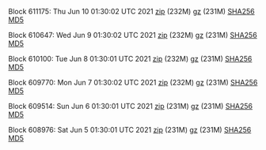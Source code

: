 Block 611175: Thu Jun 10 01:30:02 UTC 2021 [zip](https://files.01coin.io/mainnet/2021-06-10/bootstrap.dat.zip) (232M) [gz](https://files.01coin.io/mainnet/2021-06-10/bootstrap.dat.tar.gz) (231M) [SHA256](https://files.01coin.io/mainnet/2021-06-10/sha256.txt) [MD5](https://files.01coin.io/mainnet/2021-06-10/md5.txt)

Block 610647: Wed Jun  9 01:30:02 UTC 2021 [zip](https://files.01coin.io/mainnet/2021-06-09/bootstrap.dat.zip) (232M) [gz](https://files.01coin.io/mainnet/2021-06-09/bootstrap.dat.tar.gz) (231M) [SHA256](https://files.01coin.io/mainnet/2021-06-09/sha256.txt) [MD5](https://files.01coin.io/mainnet/2021-06-09/md5.txt)

Block 610100: Tue Jun  8 01:30:01 UTC 2021 [zip](https://files.01coin.io/mainnet/2021-06-08/bootstrap.dat.zip) (232M) [gz](https://files.01coin.io/mainnet/2021-06-08/bootstrap.dat.tar.gz) (231M) [SHA256](https://files.01coin.io/mainnet/2021-06-08/sha256.txt) [MD5](https://files.01coin.io/mainnet/2021-06-08/md5.txt)

Block 609770: Mon Jun  7 01:30:02 UTC 2021 [zip](https://files.01coin.io/mainnet/2021-06-07/bootstrap.dat.zip) (232M) [gz](https://files.01coin.io/mainnet/2021-06-07/bootstrap.dat.tar.gz) (231M) [SHA256](https://files.01coin.io/mainnet/2021-06-07/sha256.txt) [MD5](https://files.01coin.io/mainnet/2021-06-07/md5.txt)

Block 609514: Sun Jun  6 01:30:01 UTC 2021 [zip](https://files.01coin.io/mainnet/2021-06-06/bootstrap.dat.zip) (231M) [gz](https://files.01coin.io/mainnet/2021-06-06/bootstrap.dat.tar.gz) (231M) [SHA256](https://files.01coin.io/mainnet/2021-06-06/sha256.txt) [MD5](https://files.01coin.io/mainnet/2021-06-06/md5.txt)

Block 608976: Sat Jun  5 01:30:01 UTC 2021 [zip](https://files.01coin.io/mainnet/2021-06-05/bootstrap.dat.zip) (231M) [gz](https://files.01coin.io/mainnet/2021-06-05/bootstrap.dat.tar.gz) (231M) [SHA256](https://files.01coin.io/mainnet/2021-06-05/sha256.txt) [MD5](https://files.01coin.io/mainnet/2021-06-05/md5.txt)
